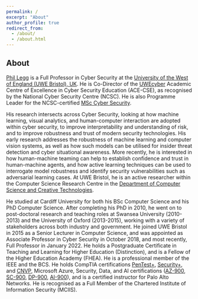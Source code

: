 ```yaml
---
permalink: /
excerpt: "About"
author_profile: true
redirect_from: 
  - /about/
  - /about.html
---
```


## About

[Phil Legg](https://people.uwe.ac.uk/Person/PhilLegg) is a Full Professor in Cyber Security at the [University of the West of England (UWE Bristol), UK](https://www.uwe.ac.uk/). He is Co-Director of the [UWEcyber](http://www.cems.uwe.ac.uk/~pa-legg/uwecyber/) Academic Centre of Excellence in Cyber Security Education (ACE-CSE), as recognised by the National Cyber Security Centre (NCSC). He is also Programme Leader for the NCSC-certified [MSc Cyber Security](https://courses.uwe.ac.uk/I9001/cyber-security).

His research intersects across Cyber Security, looking at how machine learning, visual analytics, and human-computer interaction are adopted within cyber security, to improve interpretability and understanding of risk, and to improve robustness and trust of modern security technologies. His early research addresses the robustness of machine learning and computer vision systems, as well as how such models can be utilised for insider threat detection and cyber situational awareness. More recently, he is interested in how human-machine teaming can help to establish confidence and trust in human-machine agents, and how active learning techniques can be used to interrogate model robustness and identify security vulnerabilities such as adversarial learning cases. At UWE Bristol, he is an active researcher within the Computer Science Research Centre in the [Department of Computer Science and Creative Technologies](https://www1.uwe.ac.uk/et/csct.aspx).

He studied at Cardiff University for both his BSc Computer Science and his PhD Computer Science. After completing his PhD in 2010, he went on to post-doctoral research and teaching roles at Swansea University (2010-2013) and the University of Oxford (2013-2015), working with a variety of stakeholders across both industry and government. He joined UWE Bristol in 2015 as a Senior Lecturer in Computer Science, and was appointed as Associate Professor in Cyber Security in October 2018, and most recently, Full Professor in January 2022. He holds a Postgraduate Certificate in Teaching and Learning for Higher Education (Distinction), and is a Fellow of the Higher Education Academy (FHEA). He is a professional member of the IEEE and the BCS. He holds CompTIA certifications [PenTest+](https://www.credly.com/badges/d51aeacb-72ab-4d22-8481-4800e1daf912/public_url), [Security+](https://www.credly.com/badges/e2796092-2196-4777-a770-aee25cf68b0a/public_url), and [CNVP](https://www.credly.com/badges/127c77b0-4630-4a45-8fab-3b50693dd7d6/public_url), Microsoft Azure, Security, Data, and AI certifications ([AZ-900](https://www.credly.com/badges/1f4e81fd-d8d8-490a-84f1-e1db736ad533/public_url), [SC-900](https://www.credly.com/badges/52101c96-e767-4cdd-bc1e-bab49e3afb51/public_url), [DP-900](https://www.credly.com/badges/0c345f09-2810-422c-8605-fbbdaa2d70ea/public_url), [AI-900](https://www.credly.com/badges/d517f0c0-a43a-4070-9a0d-fa5a0cceb179/public_url)), and is a certified instructor for Palo Alto Networks. He is recognised as a Full Member of the Chartered Institute of Information Security (MCIIS).

